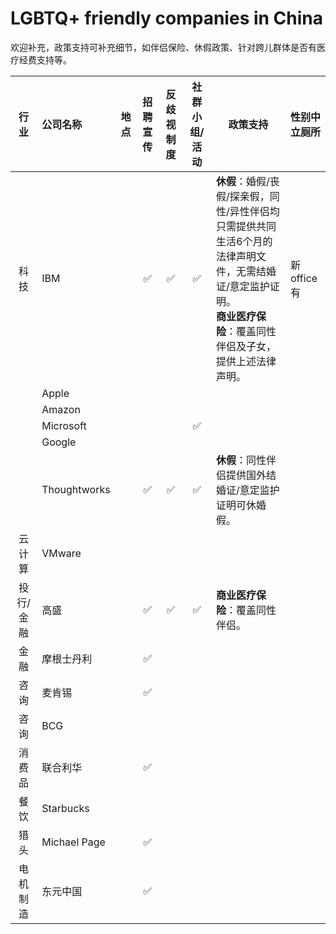 # LGBTQ+ friendly companies in China

欢迎补充，政策支持可补充细节，如伴侣保险、休假政策、针对跨儿群体是否有医疗经费支持等。


| 行业   | 公司名称      |  地点      |招聘宣传 | 反歧视制度 | 社群小组/活动 | 政策支持 |性别中立厕所|
|:----:| :----------- |:----:|:----:|:----:| :----: | ----------- | ----------- |
| 科技| IBM ||✅|✅|✅|**休假**：婚假/丧假/探亲假，同性/异性伴侣均只需提供共同生活6个月的法律声明文件，无需结婚证/意定监护证明。<br>**商业医疗保险**：覆盖同性伴侣及子女，提供上述法律声明。|新office有|
|| Apple ||
|| Amazon ||
|| Microsoft ||||✅|
|| Google ||
|| Thoughtworks ||✅|✅|✅|**休假**：同性伴侣提供国外结婚证/意定监护证明可休婚假。
| 云计算| VMware ||
| 投行/金融| 高盛| |✅|✅|✅|**商业医疗保险**：覆盖同性伴侣。||
| 金融| 摩根士丹利 ||✅|
| 咨询| 麦肯锡 ||✅|
| 咨询| BCG ||
| 消费品| 联合利华 ||✅|
| 餐饮| Starbucks ||
| 猎头| Michael Page| |✅|
| 电机制造| 东元中国  ||✅|

